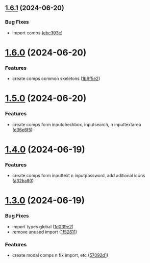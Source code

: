 ## [1.6.1](https://github.com/hattaalfaritzy/hzy-ui/compare/v1.6.0...v1.6.1) (2024-06-20)


### Bug Fixes

* import comps ([ebc393c](https://github.com/hattaalfaritzy/hzy-ui/commit/ebc393c63e7ad246608425ce73744acb3516209a))



# [1.6.0](https://github.com/hattaalfaritzy/hzy-ui/compare/v1.5.0...v1.6.0) (2024-06-20)


### Features

* create comps common skeletons ([1b9f5e2](https://github.com/hattaalfaritzy/hzy-ui/commit/1b9f5e2193183dfe18bf4e4a44c77888a4014a30))



# [1.5.0](https://github.com/hattaalfaritzy/hzy-ui/compare/v1.4.0...v1.5.0) (2024-06-20)


### Features

* create comps form inputcheckbox, inputsearch, n inputtextarea ([e36e6f5](https://github.com/hattaalfaritzy/hzy-ui/commit/e36e6f5aa4b4f5590545e2023521a7d159dfe65a))



# [1.4.0](https://github.com/hattaalfaritzy/hzy-ui/compare/v1.3.0...v1.4.0) (2024-06-19)


### Features

* create comps form inputtext n inputpassword, add aditional icons ([a32ba80](https://github.com/hattaalfaritzy/hzy-ui/commit/a32ba808f089b0ec86f9dc808bd4fe6596c070c8))



# [1.3.0](https://github.com/hattaalfaritzy/hzy-ui/compare/v1.2.1...v1.3.0) (2024-06-19)


### Bug Fixes

* import types global ([1d039e2](https://github.com/hattaalfaritzy/hzy-ui/commit/1d039e2c84f002f457c758389ca44ccc77405484))
* remove unused import ([1f52611](https://github.com/hattaalfaritzy/hzy-ui/commit/1f526116e74cbde872f5f023d6a01a240128ed6d))


### Features

* create modal comps n fix import, etc ([57092d1](https://github.com/hattaalfaritzy/hzy-ui/commit/57092d11d0569315f479445890086fb2ad7a4011))



